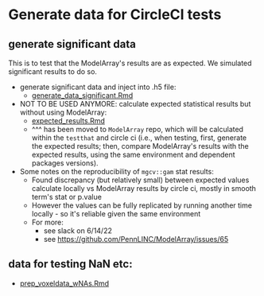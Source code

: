 # Generate data for CircleCI tests
## generate significant data
This is to test that the ModelArray's results are as expected. We simulated significant results to do so.

* generate significant data and inject into .h5 file:
    * [generate_data_significant.Rmd](generate_data_significant.Rmd)
* NOT TO BE USED ANYMORE: calculate expected statistical results but without using ModelArray:
    * [expected_results.Rmd](expected_results.Rmd)
    * ^^^ has been moved to `ModelArray` repo, which will be calculated within the `testthat` and circle ci (i.e., when testing, first, generate the expected results; then, compare ModelArray's results with the expected results, using the same environment and dependent packages versions).
* Some notes on the reproducibility of `mgcv::gam` stat results:
    * Found discrepancy (but relatively small) between expected values calculate locally vs ModelArray results by circle ci, mostly in smooth term's stat or p.value
    * However the values can be fully replicated by running another time locally - so it's reliable given the same environment
    * For more: 
        * see slack on 6/14/22
        * see https://github.com/PennLINC/ModelArray/issues/65


## data for testing NaN etc:

* [prep_voxeldata_wNAs.Rmd](prep_voxeldata_wNAs.Rmd)
